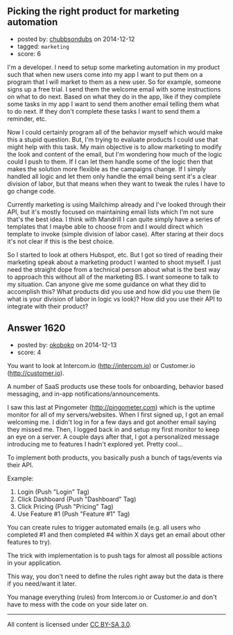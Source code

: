 ## Picking the right product for marketing automation

- posted by: [chubbsondubs](https://stackexchange.com/users/51881/chubbsondubs) on 2014-12-12
- tagged: `marketing`
- score: 6

I'm a developer.  I need to setup some marketing automation in my product such that when new users come into my app I want to put them on a program that I will market to them as a new user.  So for example, someone signs up a free trial.  I send them the welcome email with some instructions on what to do next.  Based on what they do in the app, like if they  complete some tasks in my app I want to send them another email telling them what to do next.  If they don't complete these tasks I want to send them a reminder, etc.

Now I could certainly program all of the behavior myself which would make this a stupid question. But, I'm trying to evaluate products I could use that might help with this task.  My main objective is to allow marketing to modify the look and content of the email, but I'm wondering how much of the logic could I push to them.  If I can let them handle some of the logic then that makes the solution more flexible as the campaigns change.  If I simply handled all logic and let them only handle the email being sent it's a clear division of labor, but that means when they want to tweak the rules I have to go change code.

Currently marketing is using Mailchimp already and I've looked through their API, but it's mostly focused on maintaining email lists which I'm not sure that's the best idea.  I think with Mandrill I can quite simply have a series of templates that I maybe able to choose from and I would direct which template to invoke (simple division of labor case).  After staring at their docs it's not clear if this is the best choice.

So I started to look at others Hubspot, etc.  But I got so tired of reading their marketing speak about a marketing product I wanted to shoot myself.  I just need the straight dope from a technical person about what is the best way to approach this without all of the marketing BS.  I want someone to talk to my situation.  Can anyone give me some guidance on what they did to accomplish this?  What products did you use and how did you use them (ie what is your division of labor in logic vs look)?  How did you use their API to integrate with their product?


## Answer 1620

- posted by: [okoboko](https://stackexchange.com/users/4542446/okoboko) on 2014-12-13
- score: 4

You want to look at Intercom.io (http://intercom.io) or Customer.io (http://customer.io).

A number of SaaS products use these tools for onboarding, behavior based messaging, and in-app notifications/announcements.

I saw this last at Pingometer (http://pingometer.com) which is the uptime monitor for all of my servers/websites. When I first signed up, I got an email welcoming me. I didn't log in for a few days and got another email saying they missed me. Then, I logged back in and setup my first monitor to keep an eye on a server. A couple days after that, I got a personalized message introducing me to features I hadn't explored yet. Pretty cool...

To implement both products, you basically push a bunch of tags/events via their API.

Example:

1. Login (Push "Login" Tag)
2. Click Dashboard (Push "Dashboard" Tag)
3. Click Pricing (Push "Pricing" Tag)
4. Use Feature #1 (Push "Feature #1" Tag)

You can create rules to trigger automated emails (e.g. all users who completed #1 and then completed #4 within X days get an email about other features to try).

The trick with implementation is to push tags for almost all possible actions in your application.

This way, you don't need to define the rules right away but the data is there if you need/want it later.

You manage everything (rules) from Intercom.io or Customer.io and don't have to mess with the code on your side later on.



---

All content is licensed under [CC BY-SA 3.0](https://creativecommons.org/licenses/by-sa/3.0/).
